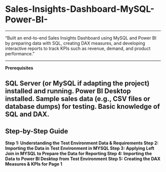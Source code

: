 # Sales-Insights-Dashboard-MySQL-Power-BI-
---

“Built an end-to-end Sales Insights Dashboard using MySQL and Power BI by preparing data with SQL, creating DAX measures, and developing interactive reports to track KPIs such as revenue, demand, and product performance.”

---

**Prerequisites**

SQL Server (or MySQL if adapting the project) installed and running.
Power BI Desktop installed.
Sample sales data (e.g., CSV files or database dumps) for testing.
Basic knowledge of SQL and DAX.
---

**Step-by-Step Guide**
---

**Step 1: Understanding the Test Environment Data & Requirements
Step 2: Importing the Data in Test Environment in MYSQL
Step 3: Applying Left Join in MYSQL to Prepare the Data for Reporting
Step 4: Importing the Data to Power BI Desktop from Test Environment
Step 5: Creating the DAX Measures & KPIs for Page 1**
